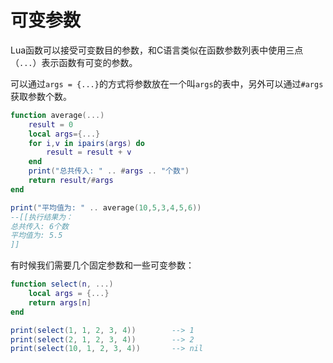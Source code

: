 # 可变参数

Lua函数可以接受可变数目的参数，和C语言类似在函数参数列表中使用三点（`...`）表示函数有可变的参数。

可以通过`args = {...}`的方式将参数放在一个叫`args`的表中，另外可以通过`#args`获取参数个数。

```lua
function average(...)
    result = 0
    local args={...}
    for i,v in ipairs(args) do
        result = result + v
    end
    print("总共传入: " .. #args .. "个数")
    return result/#args
end

print("平均值为: " .. average(10,5,3,4,5,6))
--[[执行结果为：
总共传入: 6个数
平均值为: 5.5
]]
```

有时候我们需要几个固定参数和一些可变参数：

```lua
function select(n, ...)
    local args = {...}
    return args[n]
end

print(select(1, 1, 2, 3, 4))        --> 1
print(select(2, 1, 2, 3, 4))        --> 2
print(select(10, 1, 2, 3, 4))       --> nil
```
